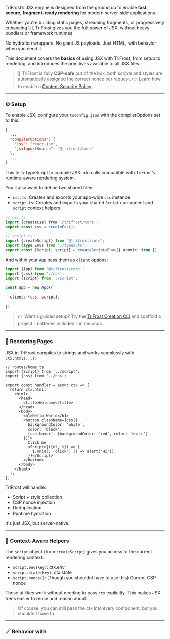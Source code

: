 TriFrost’s JSX engine is designed from the ground up to enable **fast, secure, fragment-ready rendering** for modern server-side applications.

Whether you're building static pages, streaming fragments, or progressively enhancing UI, TriFrost gives you the full power of JSX, without heavy bundlers or framework runtimes.

No hydration wrappers. No giant JS payloads. Just HTML, with behavior when you need it.

This document covers the **basics** of using JSX with TriFrost, from setup to rendering, and introduces the primitives available to all JSX files.

> 🔐 TriFrost is fully **CSP-safe** out of the box, both scripts and styles are automatically assigned the correct nonce per request.
> 👉 Learn how to enable a [Content Security Policy](/docs/middleware-api-security)

---

### ⚙️ Setup
To enable JSX, configure your `tsconfig.json` with the compilerOptions set to this:
```json
{
  ...
  "compilerOptions": {
    "jsx": "react-jsx",
    "jsxImportSource": "@trifrost/core"
  },
  ...
}
```

This tells TypeScript to compile JSX into calls compatible with TriFrost’s runtime-aware rendering system.

You’ll also want to define two shared files:
- `css.ts`: Creates and exports your app-wide `css` instance
- `script.ts`: Creates and exports your shared `Script` component and `script` context helpers

```typescript
// css.ts
import {createCss} from '@trifrost/core';
export const css = createCss();
```

```typescript
// script.ts
import {createScript} from '@trifrost/core';
import {type Env} from './types.ts';
export const {Script, script} = createScript<Env>({ atomic: true });
```

And within your `App` pass them as `client` options:
```typescript
import {App} from '@trifrost/core';
import {css} from './css';
import {script} from './script';

const app = new App({
  ...
  client: {css, script},
  ...
})
```

> 👉 Want a guided setup? Try the [TriFrost Creation CLI](/docs/cli-quickstart) and scaffold a project - batteries included - in seconds.

---

### 🚀 Rendering Pages
JSX in TriFrost compiles to strings and works seamlessly with `ctx.html(...)`:
```tsx
// routes/home.ts
import {Script} from '../script';
import {css} from '../css';

export const handler = async ctx => {
  return ctx.html(
    <html>
      <head>
        <title>Welcome</title>
      </head>
      <body>
        <h1>Hello World</h1>
        <button className={css({
          backgroundColor: 'white',
          color: 'black',
          [css.hover]: {backgroundColor: 'red', color: 'white'}
        })}>
          Click me
          <Script>{({el, $}) => {
            $.on(el, 'click', () => alert('Hi'));
          }}</Script>
        </button>
      </body>
    </html>
  );
};
```

TriFrost will handle:
- Script + style collection
- CSP nonce injection
- Deduplication
- Runtime hydration

It's just JSX, but server-native.

---

### 🧬 Context-Aware Helpers
The `script` object (from `createScript`) gives you access to the current rendering context:
- `script.env(key)`: ctx.env
- `script.state(key)`: ctx.state
- `script.nonce()`: (Though you shouldnt have to use this) Current CSP nonce

These utilities work without needing to pass `ctx` explicitly. This makes JSX trees easier to reuse and reason about.

> Of course, you can still pass the ctx into every component, but you shouldn't have to.

---

### 🪄 Behavior with <Script>
Want interactivity? Just drop a `<Script>` inline. It executes on the client-side once the DOM is ready and gives you full reactivity:
```tsx
<button>
  Click Me
  <Script>{({el, $}) => {
    $.on(el, 'click', () => alert('Hello'));
  }}</Script>
</button>
```

Or bind to state:
```tsx
<button>
  Click Me
  <Script data={{count: 0}}>
    {({el, data, $}) => {
      data.$watch('count', val => el.innerText = `Clicked: ${val}`);

      $.on(el, 'click', () => data.count++);
    }}
  </Script>
</button>
```

Scripts are atomic, isolated, nonced, and deduplicated.

---

### 💅 Scoped Styling
TriFrost ships with a fully atomic, SSR-native CSS engine. Define styles via your shared `css.ts`:

```tsx
import {css} from '../css';

export function MyFancyBox () {
  const box = css({
    padding: '1rem',
    backgroundColor: 'black',
    color: 'white',
    [css.hover]: {color: 'yellow'}
  });

  return <div className={box}>Hover me</div>;
}
```

Out of the box you get:
- Nesting
- Pseudo selectors (`:hover`, `:focus`, etc)
- Media queries via `css.media.*`
- Theming with `css.var` and `css.theme`
- Built-in dark vs light mode
- Reusable styles/definitions with `css.use()` and `css.mix()`

---

### 🔁 Fragment-Ready by Default
One of TriFrost’s biggest strengths is how well it handles **progressive rendering** and **partial hydration**.

- CSS is sharded automatically for fragments
- `<Script>` tags work even inside streamed HTML
- Duplicate styles/scripts are skipped at runtime
- The atomic VM merges new shards on the fly

This makes it perfect for:
- Pagination
- Filter UIs
- Infinite scroll
- Multi-phase rendering

Here's a more full-fledged example (from the news section on the website) where we're binding to form inputs to then load up an HTML fragment through a fetch call which replaces the currently loaded section.
```tsx
<form>
  <fieldset>
    <legend>Type</legend>
    <label><input type="radio" name="type" value="all" /> All</label>
    <label><input type="radio" name="type" value="blog" /> Blog</label>
    <label><input type="radio" name="type" value="release" /> Release</label>
  </fieldset>
  <fieldset>
    <legend>By Month</legend>
    <label><input type="radio" name="month" value="all" /> All</label>
    <label><input type="radio" name="month" value="2025-06" /> June 2025</label>
    <label><input type="radio" name="month" value="2025-05" /> May 2025</label>
  </fieldset>
  {/* We pass the default state of our filters */}
  <Script data={{filters: {type: 'all', month: 'all'}}}>
    {({data, $}) => {
      /* Bind the specific form inputs to the data object, this ensures we listen to changes */
      data.$bind('filters.type', 'input[name="type"]');
      data.$bind('filters.month', 'input[name="month"]');

      /* Watch the filters leaf */
      data.$watch('filters', async () => {
        /**
         * On change submit the latest filters to a server side endpoint which returns html.
         * The $.fetch util automatically builds it into a DocumentFragment as well given that the server
         * returns HTML.
         */
        const res = await $.fetch<DocumentFragment>('/filter-news', {
          method: 'POST',
          body: data.filters,
        });

        /* If all is good, we replace our news list with the new filtered result */
        if (res.ok && res.content) {
          document.getElementById('news-list')?.replaceWith(res.content);
        }
      });
    }}
  </Script>
</form>
<div id="news-list">{/* Server-rendered list gets replaced here */}</div>
```

> 👉 Want a full breakdown? See [JSX Fragments](/docs/jsx-fragments)

---

### Best Practices
- Define and export `css` and `script` from shared modules (`css.ts`, `script.ts`)
- Don’t create new `createCss()` or `createScript()` instances per render. Define them once and pass them to your app as well.
- Use `script.env()`, `script.state()` instead of passing context manually
- Keep hydration logic inside `<Script>` blocks colocated with their element

---

### TLDR
- JSX compiles to strings, not VDOM
- Full server-first pipeline: nonce-aware, deduped, reactive
- Co-locate behavior with `<Script>`
- Style to your hearts content with `css()` from a shared instance
- Perfect for fragments and progressive UIs
- CSP-safe by default (both scripts and styles)

---

### Next Steps
Ready to learn more?
- [JSX Script Behavior](/docs/jsx-script-behavior)
- [JSX Style System](/docs/jsx-style-system)
- [JSX Atomic Runtime](/docs/jsx-atomic)
- [JSX Fragments](/docs/jsx-fragments)
